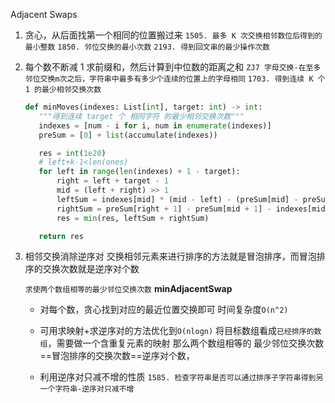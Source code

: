 Adjacent Swaps

1. 贪心，从后面找第一个相同的位置搬过来
   `1505. 最多 K 次交换相邻数位后得到的最小整数`
   `1850. 邻位交换的最小次数`
   `2193. 得到回文串的最少操作次数`

2. 每个数不断减 1 求前缀和，然后计算到中位数的距离之和
   `ZJ7 字母交换-在至多邻位交换m次之后，字符串中最多有多少个连续的位置上的字母相同`
   `1703. 得到连续 K 个 1 的最少相邻交换次数`

   ```Python
   def minMoves(indexes: List[int], target: int) -> int:
      """得到连续 target 个 相同字符 的最少相邻交换次数"""
      indexes = [num - i for i, num in enumerate(indexes)]
      preSum = [0] + list(accumulate(indexes))

      res = int(1e20)
      # left+k-1<len(ones)
      for left in range(len(indexes) + 1 - target):
          right = left + target - 1
          mid = (left + right) >> 1
          leftSum = indexes[mid] * (mid - left) - (preSum[mid] - preSum[left])
          rightSum = preSum[right + 1] - preSum[mid + 1] - indexes[mid] * (right - mid)
          res = min(res, leftSum + rightSum)

      return res
   ```

3. 相邻交换消除逆序对
   交换相邻元素来进行排序的方法就是冒泡排序，而冒泡排序的交换次数就是逆序对个数

   `求使两个数组相等的最少邻位交换次数` **minAdjacentSwap**

   - 对每个数，贪心找到对应的最近位置交换即可
     时间复杂度`O(n^2)`

   - 可用求映射+求逆序对的方法优化到`O(nlogn)`
     将目标数组看成`已经排序的数组`，需要做一个含重复元素的映射
     那么两个数组相等的 最少邻位交换次数==冒泡排序的交换次数==逆序对个数，

   - 利用逆序对只减不增的性质
     `1585. 检查字符串是否可以通过排序子字符串得到另一个字符串-逆序对只减不增`
